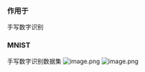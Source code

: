 ### 作用于
手写数字识别

### MNIST
手写数字识别数据集
![image.png](https://cdn.jsdelivr.net/gh/Bluestone-work/image/image/20240925202229.png)
![image.png](https://cdn.jsdelivr.net/gh/Bluestone-work/image/image/20240925202419.png)
